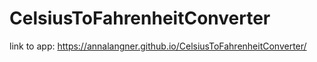 # CelsiusToFahrenheitConverter
link to app: https://annalangner.github.io/CelsiusToFahrenheitConverter/

